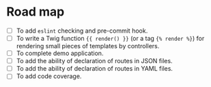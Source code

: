 Road map
==

- [ ] To add `eslint` checking and pre-commit hook.
- [ ] To write a Twig function `{{ render() }}` (or a tag `{% render %}`) for rendering small pieces of templates by controllers.
- [ ] To complete demo application.
- [ ] To add the ability of declaration of routes in JSON files.
- [ ] To add the ability of declaration of routes in YAML files.
- [ ] To add code coverage.
